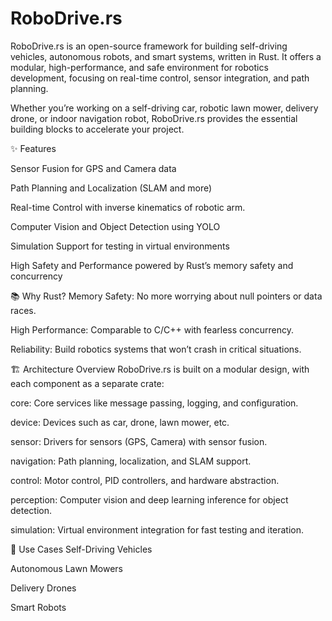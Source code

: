 # RoboDrive.rs
RoboDrive.rs is an open-source framework for building self-driving vehicles, autonomous robots, and smart systems, written in Rust. It offers a modular, high-performance, and safe environment for robotics development, focusing on real-time control, sensor integration, and path planning.

Whether you’re working on a self-driving car, robotic lawn mower, delivery drone, or indoor navigation robot, RoboDrive.rs provides the essential building blocks to accelerate your project.

✨ Features

Sensor Fusion for GPS and Camera data

Path Planning and Localization (SLAM and more)

Real-time Control with inverse kinematics of robotic arm. 

Computer Vision and Object Detection using YOLO

Simulation Support for testing in virtual environments

High Safety and Performance powered by Rust’s memory safety and concurrency

📚 Why Rust?
Memory Safety: No more worrying about null pointers or data races.

High Performance: Comparable to C/C++ with fearless concurrency.

Reliability: Build robotics systems that won’t crash in critical situations.

🏗 Architecture Overview
RoboDrive.rs is built on a modular design, with each component as a separate crate:

core: Core services like message passing, logging, and configuration.

device: Devices such as car, drone, lawn mower, etc. 

sensor: Drivers for sensors (GPS, Camera) with sensor fusion.

navigation: Path planning, localization, and SLAM support.

control: Motor control, PID controllers, and hardware abstraction.

perception: Computer vision and deep learning inference for object detection.

simulation: Virtual environment integration for fast testing and iteration.

🎯 Use Cases
Self-Driving Vehicles

Autonomous Lawn Mowers

Delivery Drones

Smart Robots
